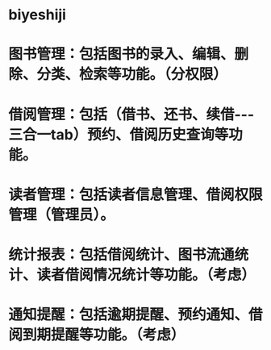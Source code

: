 # biyeshiji

# 图书管理：包括图书的录入、编辑、删除、分类、检索等功能。（分权限）
# 借阅管理：包括（借书、还书、续借---三合一tab）预约、借阅历史查询等功能。
# 读者管理：包括读者信息管理、借阅权限管理（管理员）。
# 统计报表：包括借阅统计、图书流通统计、读者借阅情况统计等功能。（考虑）
# 通知提醒：包括逾期提醒、预约通知、借阅到期提醒等功能。（考虑）
